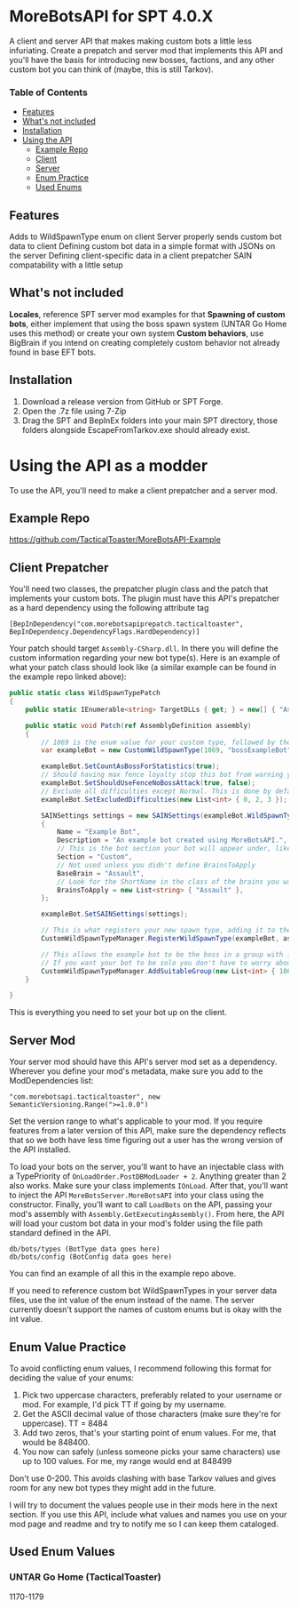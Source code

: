 # MoreBotsAPI for SPT 4.0.X
A client and server API that makes making custom bots a little less infuriating. Create a prepatch and server mod that implements this API and you'll have the basis for introducing new bosses, factions, and any other custom bot you can think of (maybe, this is still Tarkov).

### Table of Contents

 - [Features](#features)
 - [What's not included](#notincluded)
 - [Installation](#installation)
 - [Using the API](#using)
	 - [Example Repo](#example)
	 - [Client](#client)
	 - [Server](#server)
	 - [Enum Practice](#enumpractice)
	 - [Used Enums](#usedenum)

<a id="features"></a>
## Features
Adds to WildSpawnType enum on client
Server properly sends custom bot data to client
Defining custom bot data in a simple format with JSONs on the server
Defining client-specific data in a client prepatcher
SAIN compatability with a little setup
<a id="notincluded"></a>
## What's not included
**Locales**, reference SPT server mod examples for that
**Spawning of custom bots**, either implement that using the boss spawn system (UNTAR Go Home uses this method) or create your own system
**Custom behaviors**, use BigBrain if you intend on creating completely custom behavior not already found in base EFT bots.
<a id="installation"></a>
## Installation
 1. Download a release version from GitHub or SPT Forge.
 2. Open the .7z file using 7-Zip
 3. Drag the SPT and BepInEx folders into your main SPT directory, those folders alongside EscapeFromTarkov.exe should already exist.
<a id="using"></a>
# Using the API as a modder
To use the API, you'll need to make a client prepatcher and a server mod.
<a id="example"></a>
## Example Repo
https://github.com/TacticalToaster/MoreBotsAPI-Example
<a id="client"></a>
## Client Prepatcher
You'll need two classes, the prepatcher plugin class and the patch that implements your custom bots. The plugin must have this API's prepatcher as a hard dependency using the following attribute tag

    [BepInDependency("com.morebotsapiprepatch.tacticaltoaster", BepInDependency.DependencyFlags.HardDependency)]

Your patch should target ``Assembly-CSharp.dll``. In there you will define the custom information regarding your new bot type(s). Here is an example of what your patch class should look like (a similar example can be found in the example repo linked above):

```c#
public static class WildSpawnTypePatch
{
    public static IEnumerable<string> TargetDLLs { get; } = new[] { "Assembly-CSharp.dll" };

    public static void Patch(ref AssemblyDefinition assembly)
    {
        // 1069 is the enum value for your custom type, followed by the enum name. The other variables are explained in the CustomWildSpawnType class comments
        var exampleBot = new CustomWildSpawnType(1069, "bossExampleBot", "Boss", 32, true, false, false);

        exampleBot.SetCountAsBossForStatistics(true);
        // Should having max fence loyalty stop this bot from warning your pscav. Doesn't affect hostility (that is defined in the type json), only interaction with warn behavior.
        exampleBot.SetShouldUseFenceNoBossAttack(true, false);
        // Exclude all difficulties except Normal. This is done by default if you do not set excluded difficulties.
        exampleBot.SetExcludedDifficulties(new List<int> { 0, 2, 3 });

        SAINSettings settings = new SAINSettings(exampleBot.WildSpawnTypeValue)
        {
            Name = "Example Bot",
            Description = "An example bot created using MoreBotsAPI.",
            // This is the bot section your bot will appear under, like Bosses, Followers, PMCs, etc.
            Section = "Custom",
            // Not used unless you didn't define BrainsToApply
            BaseBrain = "Assault",
            // Look for the ShortName in the class of the brains you want to apply to.
            BrainsToApply = new List<string> { "Assault" }, 
        };

        exampleBot.SetSAINSettings(settings);

        // This is what registers your new spawn type, adding it to the WildSpawnType enum and manager for custom bot types.
        CustomWildSpawnTypeManager.RegisterWildSpawnType(exampleBot, assembly);

        // This allows the example bot to be the boss in a group with itself or normal scavs.
        // If you want your bot to be solo you don't have to worry about this.
        CustomWildSpawnTypeManager.AddSuitableGroup(new List<int> { 1069, 1 });
    }

}
```

This is everything you need to set your bot up on the client.
<a id="server"></a>
## Server Mod
Your server mod should have this API's server mod set as a dependency. Wherever you define your mod's metadata, make sure you add to the ModDependencies list:

``"com.morebotsapi.tacticaltoaster", new SemanticVersioning.Range(">=1.0.0") ``

Set the version range to what's applicable to your mod. If you require features from a later version of this API, make sure the dependency reflects that so we both have less time figuring out a user has the wrong version of the API installed.

To load your bots on the server, you'll want to have an injectable class with a TypePriority of ``OnLoadOrder.PostDBModLoader + 2``. Anything greater than 2 also works. Make sure your class implements ``IOnLoad``. After that, you'll want to inject the API ``MoreBotsServer.MoreBotsAPI`` into your class using the constructor. Finally, you'll want to call ``LoadBots`` on the API, passing your mod's assembly with ``Assembly.GetExecutingAssembly()``. From here, the API will load your custom bot data in your mod's folder using the file path standard defined in the API.

```
db/bots/types (BotType data goes here)
db/bots/config (BotConfig data goes here)
```

You can find an example of all this in the example repo above.

If you need to reference custom bot WildSpawnTypes in your server data files, use the int value of the enum instead of the name. The server currently doesn't support the names of custom enums but is okay with the int value.
<a id="enumpractice"></a>
## Enum Value Practice
To avoid conflicting enum values, I recommend following this format for deciding the value of your enums:

 1. Pick two uppercase characters, preferably related to your username or mod. For example, I'd pick TT if going by my username.
 2. Get the ASCII decimal value of those characters (make sure they're for uppercase). TT = 8484
 3. Add two zeros, that's your starting point of enum values. For me, that would be 848400.
 4. You now can safely (unless someone picks your same characters) use up to 100 values. For me, my range would end at 848499

Don't use 0-200. This avoids clashing with base Tarkov values and gives room for any new bot types they might add in the future.

I will try to document the values people use in their mods here in the next section. If you use this API, include what values and names you use on your mod page and readme and try to notify me so I can keep them cataloged.
<a id="usedenum"></a>
## Used Enum Values

### UNTAR Go Home (TacticalToaster)
1170-1179
